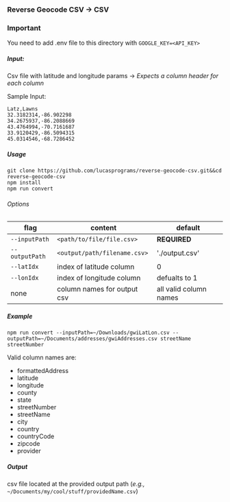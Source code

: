 ### Reverse Geocode CSV -> CSV

### Important
You need to add .env file to this directory with `GOOGLE_KEY=<API_KEY>`

##### Input:
Csv file with latitude and longitude params -> *Expects a column header for each column*

Sample Input:
```
Latz,Lawns
32.3182314,-86.902298
34.2675937,-86.2088669
43.4764994,-70.7161687
33.9120429,-86.5094315
45.0314546,-68.7286452
```

##### Usage
`git clone https://github.com/lucasprograms/reverse-geocode-csv.git&&cd reverse-geocode-csv`  
`npm install`  
`npm run convert` 

###### Options
| flag | content | default |
| ---- | ------- | ----- |
| `--inputPath` | `<path/to/file/file.csv>` | **REQUIRED** |
| `--outputPath` | `<output/path/filename.csv>` | './output.csv'|
| `--latIdx` | index of latitude column | 0 |
| `--lonIdx` | index of longitude column | defualts to 1|
| none | column names for output csv | all valid column names |

##### Example

`npm run convert --inputPath=~/Downloads/gwiLatLon.csv --outputPath=~/Documents/addresses/gwiAddresses.csv streetName streetNumber`

Valid column names are:  
  * formattedAddress
  * latitude
  * longitude
  * county
  * state
  * streetNumber
  * streetName
  * city
  * country
  * countryCode
  * zipcode
  * provider

##### Output

csv file located at the provided output path (*e.g.,* `~/Documents/my/cool/stuff/providedName.csv`)
